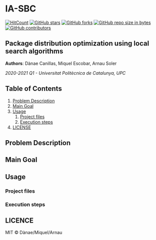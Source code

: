 # IA-SBC

[![HitCount](http://hits.dwyl.io/danaecanillas/IA-SBC.svg)](http://hits.dwyl.io/danaecanillas/IA-SBC)  [![GitHub stars](https://img.shields.io/github/stars/danaecanillas/IA-SBC.svg)](https://GitHub.com/danaecanillas/IA-SBC/stargazers/)  [![GitHub forks](https://img.shields.io/github/forks/danaecanillas/IA-SBC.svg)](https://GitHub.com/ArnauSoler/IA/network/)  [![GitHub repo size in bytes](https://img.shields.io/github/repo-size/danaecanillas/IA-SBC.svg)](https://github.com/danaecanillas/IA-SBC)  [![GitHub contributors](https://img.shields.io/github/contributors/danaecanillas/IA-SBC.svg)](https://GitHub.com/danaecanillas/IA-SBC/graphs/contributors/)  

## Package distribution optimization using local search algorithms

**Authors**: Dànae Canillas, Miquel Escobar, Arnau Soler

*2020-2021 Q1 - Universitat Politècnica de Catalunya, UPC*

## Table of Contents

1. [Problem Description](#Problem-Description)
2. [Main Goal](#Main-Goal)
3. [Usage](#Usage)
   1. [Project files](#Project-files)
   2. [Execution steps](#Execution-steps)
4. [LICENSE](#LICENSE)

## Problem Description

## Main Goal

## Usage

### Project files

### Execution steps

## LICENCE
MIT © Dànae/Miquel/Arnau
